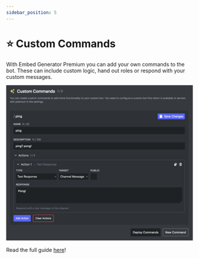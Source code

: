 ```yaml
---
sidebar_position: 5
---
```


# ⭐ Custom Commands

With Embed Generator Premium you can add your own commands to the bot. These can include custom logic, hand out roles or respond with your custom messages.

![Custom Commands Feature Preview](./custom-commands-feature.png)

Read the full guide [here](../guides/custom-commands)!
